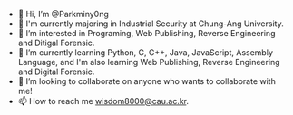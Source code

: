 - 👋 Hi, I’m @Parkminy0ng
- 🏫 I'm currently majoring in Industrial Security at Chung-Ang University.
- 👀 I’m interested in Programing, Web Publishing, Reverse Engineering and Ditigal Forensic.
- 🌱 I’m currently learning Python, C, C++, Java, JavaScript, Assembly Language, and  I'm also learning Web Publishing, Reverse Engineering and Digital Forensic.
- 💞️ I’m looking to collaborate on anyone who wants to collaborate with me!
- 📫 How to reach me wisdom8000@cau.ac.kr.

<!---
Parkminy0ng/Parkminy0ng is a ✨ special ✨ repository because its `README.md` (this file) appears on your GitHub profile.
You can click the Preview link to take a look at your changes.
--->
